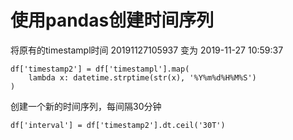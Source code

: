 使用pandas创建时间序列
===================
将原有的timestampl时间 20191127105937 变为 2019-11-27 10:59:37
```
df['timestamp2'] = df['timestampl'].map(
    lambda x: datetime.strptime(str(x), '%Y%m%d%H%M%S')
)
```

创建一个新的时间序列，每间隔30分钟
```
df['interval'] = df['timestamp2'].dt.ceil('30T')
```